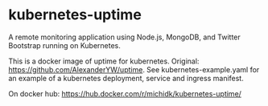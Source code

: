 # kubernetes-uptime

A remote monitoring application using Node.js, MongoDB, and Twitter Bootstrap running on Kubernetes.

This is a docker image of uptime for kubernetes. Original: https://github.com/AlexanderYW/uptime.
See kubernetes-example.yaml for an example of a kubernetes deployment, service and ingress manifest.

On docker hub: https://hub.docker.com/r/michidk/kubernetes-uptime/
